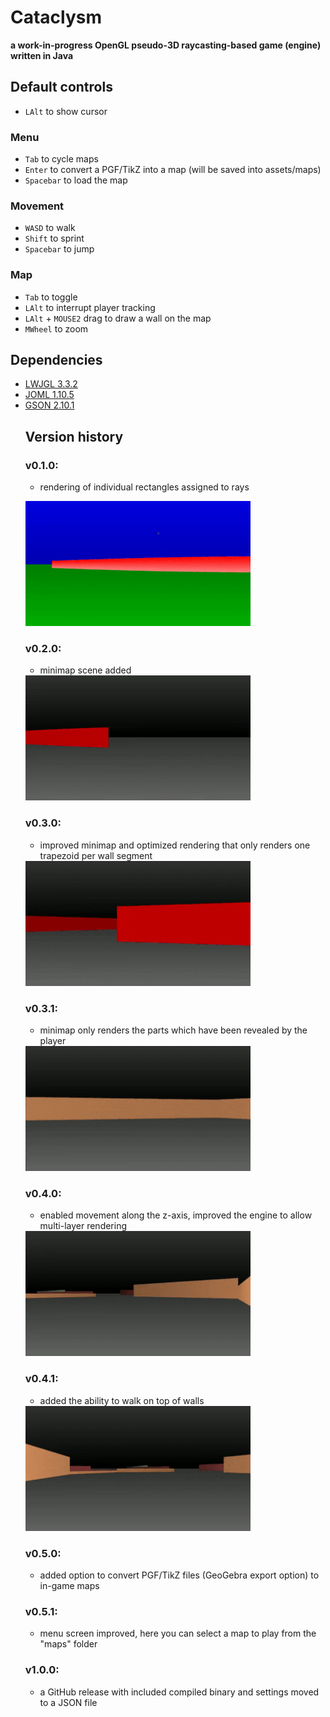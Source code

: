 <h1>Cataclysm</h1>
<b>a work-in-progress OpenGL pseudo-3D raycasting-based game (engine) written in Java</b>
 



<h2>Default controls</h2>
  <ul>
    <li><code>LAlt</code> to show cursor</li>
  </ul>
  
  <h3>Menu</h3>
  <ul>
    <li><code>Tab</code> to cycle maps</li>
    <li><code>Enter</code> to convert a PGF/TikZ into a map (will be saved into assets/maps)</li>
    <li><code>Spacebar</code> to load the map</li>
  </ul>
  <h3>Movement</h3>
  <ul>
    <li><code>W</code><code>A</code><code>S</code><code>D</code> to walk</li>
    <li><code>Shift</code> to sprint</li>
    <li><code>Spacebar</code> to jump</li>
  </ul>
  <h3>Map</h3>
  <ul>
    <li><code>Tab</code> to toggle</li>
    <li><code>LAlt</code> to interrupt player tracking</li>
    <li><code>LAlt</code> + <code>MOUSE2</code> drag to draw a wall on the map</li>
    <li><code>MWheel</code> to zoom</li>
  </ul>




<h2>Dependencies</h2><ul>
  <li><a href="https://www.lwjgl.org/download">LWJGL 3.3.2</a></li>
  <li><a href="https://github.com/JOML-CI/JOML">JOML 1.10.5</a></li>
  <li><a href="https://github.com/google/gson">GSON 2.10.1</a></li>
  





 <h2>Version history</h2>
  
  <h3>v0.1.0:</h3>
    <ul><li>rendering of individual rectangles assigned to rays</li></ul>
    <p><img src="https://github.com/zase414/assets/blob/main/1.gif" style="width:360px;height:200px;"></p>
  
  
  <h3>v0.2.0:</h3>
    <ul><li>minimap scene added</li></ul>
    <img src="https://github.com/zase414/assets/blob/main/2.gif" style="width:360px;height:200px;">
  
  
  <h3>v0.3.0:</h3>
    <ul><li>improved minimap and optimized rendering that only renders one trapezoid per wall segment</li></ul>
    <img src="https://github.com/zase414/assets/blob/main/3.gif" style="width:360px;height:200px;">
  
  
  <h3>v0.3.1:</h3>
    <ul><li>minimap only renders the parts which have been revealed by the player</li></ul>
    <img src="https://github.com/zase414/assets/blob/main/4.gif" style="width:360px;height:200px;">
  
  
 <h3>v0.4.0:</h3>
    <ul><li>enabled movement along the z-axis, improved the engine to allow multi-layer rendering</li></ul>
    <img src="https://github.com/zase414/assets/blob/main/6.gif" style="width:360px;height:200px;">
  
  
  <h3>v0.4.1:</h3>
    <ul><li>added the ability to walk on top of walls</li></ul>
    <img src="https://github.com/zase414/assets/blob/main/7.gif" style="width:360px;height:200px;">
  
  
  <h3>v0.5.0:</h3>
    <ul><li>added option to convert PGF/TikZ files (GeoGebra export option) to in-game maps</li></ul>
  
  
   <h3>v0.5.1:</h3>
    <ul><li>menu screen improved, here you can select a map to play from the "maps" folder</li></ul>

<h3>v1.0.0:</h3>
<ul><li>a GitHub release with included compiled binary and settings moved to a JSON file</li></ul>
  